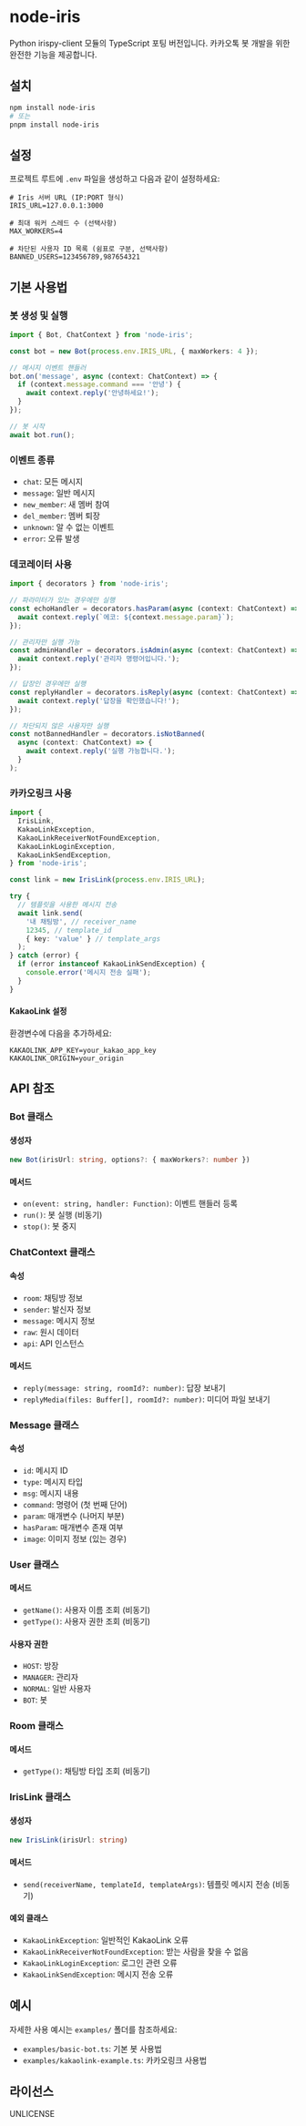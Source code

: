 # node-iris

Python irispy-client 모듈의 TypeScript 포팅 버전입니다. 카카오톡 봇 개발을 위한 완전한 기능을 제공합니다.

## 설치

```bash
npm install node-iris
# 또는
pnpm install node-iris
```

## 설정

프로젝트 루트에 `.env` 파일을 생성하고 다음과 같이 설정하세요:

```env
# Iris 서버 URL (IP:PORT 형식)
IRIS_URL=127.0.0.1:3000

# 최대 워커 스레드 수 (선택사항)
MAX_WORKERS=4

# 차단된 사용자 ID 목록 (쉼표로 구분, 선택사항)
BANNED_USERS=123456789,987654321
```

## 기본 사용법

### 봇 생성 및 실행

```typescript
import { Bot, ChatContext } from 'node-iris';

const bot = new Bot(process.env.IRIS_URL, { maxWorkers: 4 });

// 메시지 이벤트 핸들러
bot.on('message', async (context: ChatContext) => {
  if (context.message.command === '안녕') {
    await context.reply('안녕하세요!');
  }
});

// 봇 시작
await bot.run();
```

### 이벤트 종류

- `chat`: 모든 메시지
- `message`: 일반 메시지
- `new_member`: 새 멤버 참여
- `del_member`: 멤버 퇴장
- `unknown`: 알 수 없는 이벤트
- `error`: 오류 발생

### 데코레이터 사용

```typescript
import { decorators } from 'node-iris';

// 파라미터가 있는 경우에만 실행
const echoHandler = decorators.hasParam(async (context: ChatContext) => {
  await context.reply(`에코: ${context.message.param}`);
});

// 관리자만 실행 가능
const adminHandler = decorators.isAdmin(async (context: ChatContext) => {
  await context.reply('관리자 명령어입니다.');
});

// 답장인 경우에만 실행
const replyHandler = decorators.isReply(async (context: ChatContext) => {
  await context.reply('답장을 확인했습니다!');
});

// 차단되지 않은 사용자만 실행
const notBannedHandler = decorators.isNotBanned(
  async (context: ChatContext) => {
    await context.reply('실행 가능합니다.');
  }
);
```

### 카카오링크 사용

```typescript
import {
  IrisLink,
  KakaoLinkException,
  KakaoLinkReceiverNotFoundException,
  KakaoLinkLoginException,
  KakaoLinkSendException,
} from 'node-iris';

const link = new IrisLink(process.env.IRIS_URL);

try {
  // 템플릿을 사용한 메시지 전송
  await link.send(
    '내 채팅방', // receiver_name
    12345, // template_id
    { key: 'value' } // template_args
  );
} catch (error) {
  if (error instanceof KakaoLinkSendException) {
    console.error('메시지 전송 실패');
  }
}
```

#### KakaoLink 설정

환경변수에 다음을 추가하세요:

```env
KAKAOLINK_APP_KEY=your_kakao_app_key
KAKAOLINK_ORIGIN=your_origin
```

## API 참조

### Bot 클래스

#### 생성자

```typescript
new Bot(irisUrl: string, options?: { maxWorkers?: number })
```

#### 메서드

- `on(event: string, handler: Function)`: 이벤트 핸들러 등록
- `run()`: 봇 실행 (비동기)
- `stop()`: 봇 중지

### ChatContext 클래스

#### 속성

- `room`: 채팅방 정보
- `sender`: 발신자 정보
- `message`: 메시지 정보
- `raw`: 원시 데이터
- `api`: API 인스턴스

#### 메서드

- `reply(message: string, roomId?: number)`: 답장 보내기
- `replyMedia(files: Buffer[], roomId?: number)`: 미디어 파일 보내기

### Message 클래스

#### 속성

- `id`: 메시지 ID
- `type`: 메시지 타입
- `msg`: 메시지 내용
- `command`: 명령어 (첫 번째 단어)
- `param`: 매개변수 (나머지 부분)
- `hasParam`: 매개변수 존재 여부
- `image`: 이미지 정보 (있는 경우)

### User 클래스

#### 메서드

- `getName()`: 사용자 이름 조회 (비동기)
- `getType()`: 사용자 권한 조회 (비동기)

#### 사용자 권한

- `HOST`: 방장
- `MANAGER`: 관리자
- `NORMAL`: 일반 사용자
- `BOT`: 봇

### Room 클래스

#### 메서드

- `getType()`: 채팅방 타입 조회 (비동기)

### IrisLink 클래스

#### 생성자

```typescript
new IrisLink(irisUrl: string)
```

#### 메서드

- `send(receiverName, templateId, templateArgs)`: 템플릿 메시지 전송 (비동기)

#### 예외 클래스

- `KakaoLinkException`: 일반적인 KakaoLink 오류
- `KakaoLinkReceiverNotFoundException`: 받는 사람을 찾을 수 없음
- `KakaoLinkLoginException`: 로그인 관련 오류
- `KakaoLinkSendException`: 메시지 전송 오류

## 예시

자세한 사용 예시는 `examples/` 폴더를 참조하세요:

- `examples/basic-bot.ts`: 기본 봇 사용법
- `examples/kakaolink-example.ts`: 카카오링크 사용법

## 라이선스

UNLICENSE
